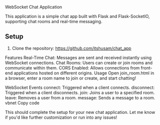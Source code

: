 WebSocket Chat Application

This application is a simple chat app built with Flask and Flask-SocketIO, supporting chat rooms and real-time messaging.

## Setup

1. Clone the repository:
https://github.com/itshusam/chat_app

Features
Real-Time Chat: Messages are sent and received instantly using WebSocket connections.
Chat Rooms: Users can create or join rooms and communicate within them.
CORS Enabled: Allows connections from front-end applications hosted on different origins.
Usage
Open join_room.html in a browser, enter a room name to join or create, and start chatting!

WebSocket Events
connect: Triggered when a client connects.
disconnect: Triggered when a client disconnects.
join: Joins a user to a specified room.
leave: Removes a user from a room.
message: Sends a message to a room.
vbnet
Copy code

This should complete the setup for your new chat application. Let me know if you'd like further customization or run into any issues!
